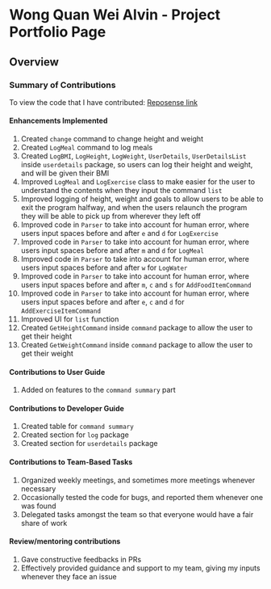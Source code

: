 # Wong Quan Wei Alvin - Project Portfolio Page

## Overview

### Summary of Contributions

To view the code that I have contributed: [Reposense link](https://nus-cs2113-ay2324s2.github.io/tp-dashboard/?search=alvin&sort=groupTitle&sortWithin=title&timeframe=commit&mergegroup=&groupSelect=groupByAuthors&breakdown=true&checkedFileTypes=docs~functional-code~test-code~other&since=2024-02-23&tabOpen=true&tabType=authorship&tabAuthor=alvinnnnnnnnnn&tabRepo=AY2324S2-CS2113-W12-2%2Ftp%5Bmaster%5D&authorshipIsMergeGroup=false&authorshipFileTypes=docs~functional-code~test-code&authorshipIsBinaryFileTypeChecked=false&authorshipIsIgnoredFilesChecked=false)

#### Enhancements Implemented
1. Created `change` command to change height and weight
2. Created `LogMeal` command to log meals 
3. Created `LogBMI`, `LogHeight`, `LogWeight`, `UserDetails`, `UserDetailsList` inside
`userdetails` package, so users can log their height and weight, and will be given their 
BMI
4. Improved `LogMeal` and `LogExercise` class to make easier for the user to understand
the contents when they input the command `list`
5. Improved logging of height, weight and goals to allow users to be able to exit the
program halfway, and when the users relaunch the program they will be able to pick up
from wherever they left off
6. Improved code in `Parser` to take into account for human error, where users input spaces before and after
`e` and `d` for `LogExercise`
7. Improved code in `Parser` to take into account for human error, where users input spaces before and after
`m` and `d` for `LogMeal`
8. Improved code in `Parser` to take into account for human error, where users input spaces before and after
`w` for `LogWater`
9. Improved code in `Parser` to take into account for human error, where users input spaces before and after
`m`, `c` and `s` for `AddFoodItemCommand`
10. Improved code in `Parser` to take into account for human error, where users input spaces before and after
`e`, `c` and `d` for `AddExerciseItemCommand`
11. Improved UI for `list` function 
12. Created `GetHeightCommand` inside `command` package to allow the user to get their height 
13. Created `GetWeightCommand` inside `command` package to allow the user to get their weight

#### Contributions to User Guide
1. Added on features to the `command summary` part

#### Contributions to Developer Guide
1. Created table for `command summary`
2. Created section for `log` package
3. Created section for `userdetails` package

#### Contributions to Team-Based Tasks
1. Organized weekly meetings, and sometimes more meetings whenever necessary
2. Occasionally tested the code for bugs, and reported them whenever one was found 
3. Delegated tasks amongst the team so that everyone would have a fair share of work

#### Review/mentoring contributions
1. Gave constructive feedbacks in PRs
2. Effectively provided guidance and support to my team, giving my inputs whenever they face an issue

